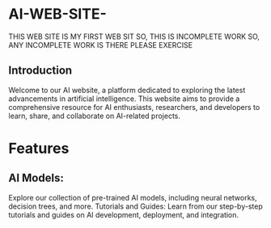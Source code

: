 # AI-WEB-SITE-
THIS WEB SITE IS MY FIRST WEB SIT SO, THIS IS INCOMPLETE WORK SO, ANY INCOMPLETE WORK IS THERE PLEASE EXERCISE
## Introduction
Welcome to our AI website, a platform dedicated to exploring the latest advancements in artificial intelligence. This website aims to provide a comprehensive resource for AI enthusiasts, researchers, and developers to learn, share, and collaborate on AI-related projects.

# Features
## AI Models:
Explore our collection of pre-trained AI models, including neural networks, decision trees, and more.
Tutorials and Guides: Learn from our step-by-step tutorials and guides on AI development, deployment, and integration.

